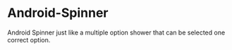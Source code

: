 # Android-Spinner
Android Spinner just like a multiple option shower that can be selected one correct option.

